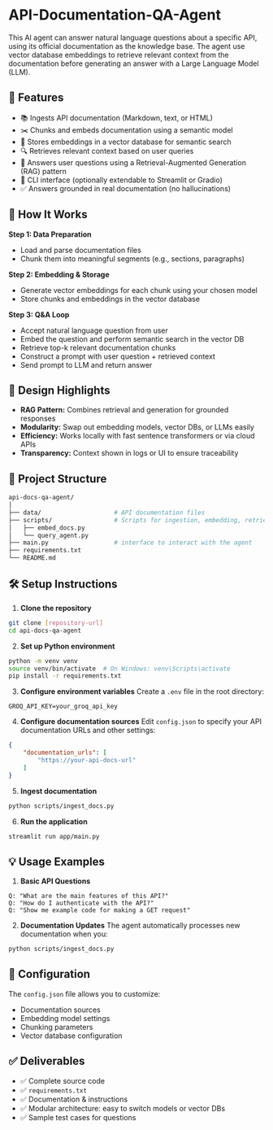 # API-Documentation-QA-Agent
This Al agent can answer natural language questions about a specific API, using its official documentation as the knowledge base. The agent use vector database embeddings to retrieve relevant context from the documentation before generating an answer with a Large Language Model (LLM).

## 🚀 Features
* 📚 Ingests API documentation (Markdown, text, or HTML)
* ✂️ Chunks and embeds documentation using a semantic model
* 🧠 Stores embeddings in a vector database for semantic search
* 🔍 Retrieves relevant context based on user queries
* 💬 Answers user questions using a Retrieval-Augmented Generation (RAG) pattern
* 🧾 CLI interface (optionally extendable to Streamlit or Gradio)
* ✅ Answers grounded in real documentation (no hallucinations)

## 🧪 How It Works
**Step 1: Data Preparation**
* Load and parse documentation files
* Chunk them into meaningful segments (e.g., sections, paragraphs)

**Step 2: Embedding & Storage**
* Generate vector embeddings for each chunk using your chosen model
* Store chunks and embeddings in the vector database

**Step 3: Q&A Loop**
* Accept natural language question from user
* Embed the question and perform semantic search in the vector DB
* Retrieve top-k relevant documentation chunks
* Construct a prompt with user question + retrieved context
* Send prompt to LLM and return answer

## 🧠 Design Highlights
*   **RAG Pattern:** Combines retrieval and generation for grounded responses
*   **Modularity:** Swap out embedding models, vector DBs, or LLMs easily
*   **Efficiency:** Works locally with fast sentence transformers or via cloud APIs
*   **Transparency:** Context shown in logs or UI to ensure traceability

## 📁 Project Structure
```bash
api-docs-qa-agent/
│
├── data/                    # API documentation files
├── scripts/                 # Scripts for ingestion, embedding, retrieval
│   ├── embed_docs.py
│   └── query_agent.py
├── main.py                  # interface to interact with the agent
├── requirements.txt
└── README.md
```

## 🛠️ Setup Instructions

1. **Clone the repository**
```bash
git clone [repository-url]
cd api-docs-qa-agent
```

2. **Set up Python environment**
```bash
python -m venv venv
source venv/bin/activate  # On Windows: venv\Scripts\activate
pip install -r requirements.txt
```

3. **Configure environment variables**
Create a `.env` file in the root directory:
```
GROQ_API_KEY=your_groq_api_key
```

4. **Configure documentation sources**
Edit `config.json` to specify your API documentation URLs and other settings:
```json
{
    "documentation_urls": [
        "https://your-api-docs-url"
    ]
}
```

5. **Ingest documentation**
```bash
python scripts/ingest_docs.py
```

6. **Run the application**
```bash
streamlit run app/main.py
```

## 💡 Usage Examples

1. **Basic API Questions**
```
Q: "What are the main features of this API?"
Q: "How do I authenticate with the API?"
Q: "Show me example code for making a GET request"
```

2. **Documentation Updates**
The agent automatically processes new documentation when you:
```bash
python scripts/ingest_docs.py
```

## 🔧 Configuration

The `config.json` file allows you to customize:
- Documentation sources
- Embedding model settings
- Chunking parameters
- Vector database configuration


## ✅ Deliverables
*   ✅ Complete source code
*   ✅ `requirements.txt`
*   ✅ Documentation & instructions
*   ✅ Modular architecture: easy to switch models or vector DBs
*   ✅ Sample test cases for questions
